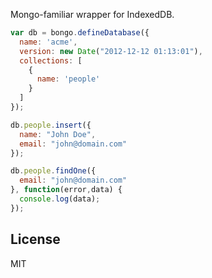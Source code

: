 Mongo-familiar wrapper for IndexedDB.

```javascript
var db = bongo.defineDatabase({
  name: 'acme',
  version: new Date("2012-12-12 01:13:01"),
  collections: [
    {
      name: 'people'
    }
  ]
});
```

```javascript
db.people.insert({
  name: "John Doe",
  email: "john@domain.com"
});
```

```javascript
db.people.findOne({
  email: "john@domain.com"
}, function(error,data) {
  console.log(data);
});
```

## License

MIT
